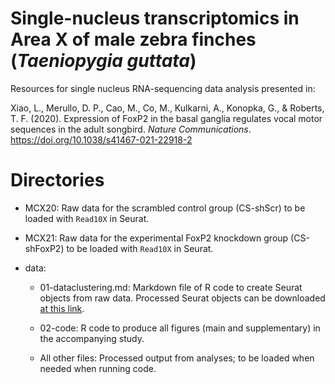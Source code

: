 # Single-nucleus transcriptomics in Area X of male zebra finches (_Taeniopygia guttata_)
Resources for single nucleus RNA-sequencing data analysis presented in:

Xiao, L., Merullo, D. P., Cao, M., Co, M., Kulkarni, A., Konopka, G., & Roberts, T. F. (2020). Expression of FoxP2 in the basal ganglia regulates vocal motor sequences in the adult songbird. _Nature Communications_. https://doi.org/10.1038/s41467-021-22918-2

# Directories

- MCX20: Raw data for the scrambled control group (CS-shScr) to be loaded with `Read10X` in Seurat. 

- MCX21: Raw data for the experimental FoxP2 knockdown group (CS-shFoxP2) to be loaded with `Read10X` in Seurat. 

- data:<br>
  - 01-dataclustering.md: Markdown file of R code to create Seurat objects from raw data. Processed Seurat objects can be downloaded [at this link](https://cloud.biohpc.swmed.edu/index.php/s/nLicEtkmjGGmRF8).
  
  - 02-code: R code to produce all figures (main and supplementary) in the accompanying study. 
  
  - All other files: Processed output from analyses; to be loaded when needed when running code. 
